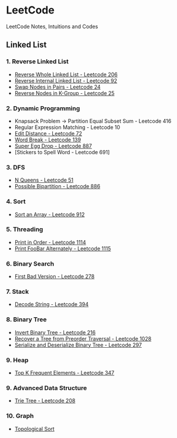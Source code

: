 # LeetCode
LeetCode Notes, Intuitions and Codes

## Linked List

### 1. Reverse Linked List

* [Reverse Whole Linked List - Leetcode 206](./Linked%20List/206.%20Reverse%20Linked%20List.md)
* [Reverse Internal Linked List - Leetcode 92](./Linked%20List/92.%20Reverse%20Linked%20List%20II.md)
* [Swap Nodes in Pairs - Leetcode 24](./Linked%20List/24.%20Swap%20Nodes%20in%20Pairs.md)
* [Reverse Nodes in K-Group - Leetcode 25](./Linked%20List/25.%20Reverse%20Nodes%20in%20k-Group.md)

### 2. Dynamic Programming
* Knapsack Problem -> Partition Equal Subset Sum - Leetcode 416
* Regular Expression Matching - Leetcode 10
* [Edit Distance - Leetcode 72](./DP/72.%20/Edit%20Distance.md)
* [Word Break - Leetcode 139](./DP/139.%20Word%20Break.md)
* [Super Egg Drop - Leetcode 887](./DP/877.%20Super%20Egg%20Drop.md)
* [Stickers to Spell Word - Leetcode 691]

### 3. DFS

* [N Queens - Leetcode 51](./DFS/51.%20N%20Queens.md)
* [Possible Bipartition - Leetcode 886](./DFS/886.%20Possible%20Bipartition.md)

### 4. Sort

* [Sort an Array - Leetcode 912](./Sort/912.%20Sort%20an%20Array.md)

### 5. Threading

* [Print in Order - Leetcode 1114](./Threading/1114.%20Print%20in%20Order.md)
* [Print FooBar Alternately - Leetcode 1115](./Threading/1115.%20Print%20FooBar%20Alternately.md)

### 6. Binary Search

* [First Bad Version - Leetcode 278](./Binary%20Search/278.%20First%20Bad%20Version.md)

### 7. Stack

* [Decode String - Leetcode 394](./Stack/394.%20Decode%20String.md)

### 8. Binary Tree

* [Invert Binary Tree - Leetcode 216](./Binary%20Tree/226.%20Invert%20Binary%20Tree.md)
* [Recover a Tree from Preorder Traversal - Leetcode 1028](./Binary%20Tree/1028.%20Recover%20a%20Tree%20from%20Preorder%20Traversal.md)
* [Serialize and Deserialize Binary Tree - Leetcode 297](./Binary%20Tree/297.%20Serialize%20and%20Deserialize%20Binary%20Tree.md)

### 9. Heap

* [Top K Frequent Elements - Leetcode 347](./Heap/347.%20Top%20K%20Frequent%20Elements.md)

### 9. Advanced Data Structure

* [Trie Tree - Leetcode 208](./Tree/208.%20Trie%20Tree.md)

### 10. Graph

* [Topological Sort](./Grpah/.md)

